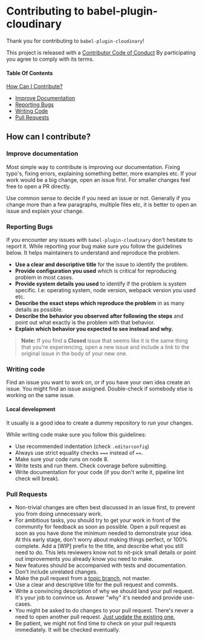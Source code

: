 # Contributing to babel-plugin-cloudinary

Thank you for contributing to `babel-plugin-cloudinary`!

This project is released with a [Contributor Code of Conduct](CODE_OF_CONDUCT.md) By participating you agree to comply with its terms.

#### Table Of Contents

[How Can I Contribute?](#how-can-i-contribute)

- [Improve Documentation](#improve-documentation)
- [Reporting Bugs](#reporting-bugs)
- [Writing Code](#writing-code)
- [Pull Requests](#pull-requests)

## How can I contribute?

### Improve documentation

Most simple way to contribute is improving our documentation. Fixing typo's, fixing errors, explaining something better,
more examples etc. If your work would be a big change, open an issue first. For smaller changes feel free to open a PR
directly.

Use common sense to decide if you need an issue or not. Generally if you change more than a few paragraphs, multiple
files etc, it is better to open an issue and explain your change.

### Reporting Bugs

If you encounter any issues with `babel-plugin-cloudinary` don't hesitate to report it. While reporting your bug make sure you
follow the guidelines below. It helps maintainers to understand and reproduce the problem.

- **Use a clear and descriptive title** for the issue to identify the problem.
- **Provide configuration you used** which is critical for reproducing problem in most cases.
- **Provide system details you used** to identify if the problem is system specific. I.e: operating system, node version, webpack version you used etc.
- **Describe the exact steps which reproduce the problem** in as many details as possible.
- **Describe the behavior you observed after following the steps** and point out what exactly is the problem with that behavior.
- **Explain which behavior you expected to see instead and why.**

> **Note:** If you find a **Closed** issue that seems like it is the same thing that you're experiencing, open a new issue and include a link to the original issue in the body of your new one.

### Writing code

Find an issue you want to work on, or if you have your own idea create an issue. You might find an issue assigned. Double-check
if somebody else is working on the same issue.

#### Local development

It usually is a good idea to create a dummy repository to run your changes.

While writing code make sure you follow this guidelines:

- Use recommended indentation (check `.editorconfig`)
- Always use strict equality checks `===` instead of `==`.
- Make sure your code runs on node 8.
- Write tests and run them. Check coverage before submitting.
- Write documentation for your code (if you don't write it, pipeline lint check will break).

### Pull Requests

- Non-trivial changes are often best discussed in an issue first, to prevent you from doing unnecessary work.
- For ambitious tasks, you should try to get your work in front of the community for feedback as soon as possible. Open a pull request as soon as you have done the minimum needed to demonstrate your idea. At this early stage, don't worry about making things perfect, or 100% complete. Add a [WIP] prefix to the title, and describe what you still need to do. This lets reviewers know not to nit-pick small details or point out improvements you already know you need to make.
- New features should be accompanied with tests and documentation.
- Don't include unrelated changes.
- Make the pull request from a [topic branch](https://github.com/dchelimsky/rspec/wiki/Topic-Branches), not master.
- Use a clear and descriptive title for the pull request and commits.
- Write a convincing description of why we should land your pull request. It's your job to convince us. Answer "why" it's needed and provide use-cases.
- You might be asked to do changes to your pull request. There's never a need to open another pull request. [Just update the existing one.](https://github.com/RichardLitt/knowledge/blob/master/github/amending-a-commit-guide.md)
- Be patient, we might not find time to check on your pull requests immediately. It will be checked eventually.
